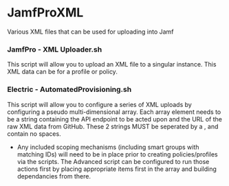# JamfProXML

Various XML files that can be used for uploading into Jamf


### JamfPro - XML Uploader.sh
This script will allow you to upload an XML file to a singular instance. This XML data can be for a profile or policy. 


### Electric - AutomatedProvisioning.sh
This script will allow you to configure a series of XML uploads by configuring a pseudo multi-dimensional array. Each array element needs to be a string containing the API endpoint to be acted upon and the URL of the raw XML data from GitHub. These 2 strings MUST be seperated by a , and contain no spaces. 

* Any included scoping mechanisms (including smart groups with matching IDs) will need to be in place prior to creating policies/profiles via the scripts. The Advanced script can be configured to run those actions first by placing appropriate items first in the array and building dependancies from there. 
